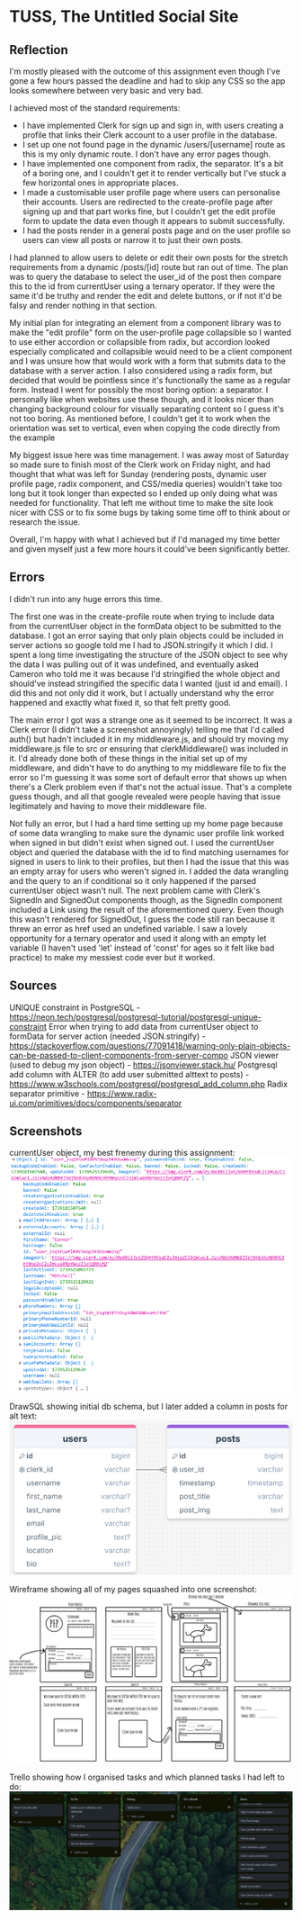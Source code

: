 # TUSS, The Untitled Social Site

## Reflection

I'm mostly pleased with the outcome of this assignment even though I've gone a few hours passed the deadline and had to skip any CSS so the app looks somewhere between very basic and very bad.

I achieved most of the standard requirements:

- I have implemented Clerk for sign up and sign in, with users creating a profile that links their Clerk account to a user profile in the database.
- I set up one not found page in the dynamic /users/[username] route as this is my only dynamic route. I don't have any error pages though.
- I have implemented one component from radix, the separator. It's a bit of a boring one, and I couldn't get it to render vertically but I've stuck a few horizontal ones in appropriate places.
- I made a customisable user profile page where users can personalise their accounts. Users are redirected to the create-profile page after signing up and that part works fine, but I couldn't get the edit profile form to update the data even though it appears to submit successfully.
- I had the posts render in a general posts page and on the user profile so users can view all posts or narrow it to just their own posts.

I had planned to allow users to delete or edit their own posts for the stretch requirements from a dynamic /posts/[id] route but ran out of time. The plan was to query the database to select the user_id of the post then compare this to the id from currentUser using a ternary operator. If they were the same it'd be truthy and render the edit and delete buttons, or if not it'd be falsy and render nothing in that section.

My initial plan for integrating an element from a component library was to make the "edit profile" form on the user-profile page collapsible so I wanted to use either accordion or collapsible from radix, but accordion looked especially complicated and collapsible would need to be a client component and I was unsure how that would work with a form that submits data to the database with a server action. I also considered using a radix form, but decided that would be pointless since it's functionally the same as a regular form. Instead I went for possibly the most boring option: a separator. I personally like when websites use these though, and it looks nicer than changing background colour for visually separating content so I guess it's not too boring. As mentioned before, I couldn't get it to work when the orientation was set to vertical, even when copying the code directly from the example

My biggest issue here was time management. I was away most of Saturday so made sure to finish most of the Clerk work on Friday night, and had thought that what was left for Sunday (rendering posts, dynamic user profile page, radix component, and CSS/media queries) wouldn't take too long but it took longer than expected so I ended up only doing what was needed for functionality. That left me without time to make the site look nicer with CSS or to fix some bugs by taking some time off to think about or research the issue.

Overall, I'm happy with what I achieved but if I'd managed my time better and given myself just a few more hours it could've been significantly better.

## Errors

I didn't run into any huge errors this time.

The first one was in the create-profile route when trying to include data from the currentUser object in the formData object to be submitted to the database. I got an error saying that only plain objects could be included in server actions so google told me I had to JSON.stringify it which I did. I spent a long time investigating the structure of the JSON object to see why the data I was pulling out of it was undefined, and eventually asked Cameron who told me it was because I'd stringified the whole object and should've instead stringified the specific data I wanted (just id and email). I did this and not only did it work, but I actually understand why the error happened and exactly what fixed it, so that felt pretty good.

The main error I got was a strange one as it seemed to be incorrect. It was a Clerk error (I didn't take a screenshot annoyingly) telling me that I'd called auth() but hadn't included it in my middleware.js, and should try moving my middleware.js file to src or ensuring that clerkMiddleware() was included in it. I'd already done both of these things in the initial set up of my middleware, and didn't have to do anything to my middleware file to fix the error so I'm guessing it was some sort of default error that shows up when there's a Clerk problem even if that's not the actual issue. That's a complete guess though, and all that google revealed were people having that issue legitimately and having to move their middleware file.

Not fully an error, but I had a hard time setting up my home page because of some data wrangling to make sure the dynamic user profile link worked when signed in but didn't exist when signed out. I used the currentUser object and queried the database with the id to find matching usernames for signed in users to link to their profiles, but then I had the issue that this was an empty array for users who weren't signed in. I added the data wrangling and the query to an if conditional so it only happened if the parsed currentUser object wasn't null. The next problem came with Clerk's SignedIn and SignedOut components though, as the SignedIn component included a Link using the result of the aforementioned query. Even though this wasn't rendered for SignedOut, I guess the code still ran because it threw an error as href used an undefined variable. I saw a lovely opportunity for a ternary operator and used it along with an empty let variable (I haven't used 'let' instead of 'const' for ages so it felt like bad practice) to make my messiest code ever but it worked.

## Sources

UNIQUE constraint in PostgreSQL - https://neon.tech/postgresql/postgresql-tutorial/postgresql-unique-constraint
Error when trying to add data from currentUser object to formData for server action (needed JSON.stringify) - https://stackoverflow.com/questions/77091418/warning-only-plain-objects-can-be-passed-to-client-components-from-server-compo
JSON viewer (used to debug my json object) - https://jsonviewer.stack.hu/
Postgresql add column with ALTER (to add user submitted alttext to posts) - https://www.w3schools.com/postgresql/postgresql_add_column.php
Radix separator primitive - https://www.radix-ui.com/primitives/docs/components/separator

## Screenshots

currentUser object, my best frenemy during this assignment:
![Console log displaying the structure of the currentUser object that I used to inform my database structure](@/../screenshots/currentUser_object.png)

DrawSQL showing initial db schema, but I later added a column in posts for alt text:
![Diagram showing users and posts tables connected in a one to many relationship](@/../screenshots/wk9_drawSQL.png)

Wireframe showing all of my pages squashed into one screenshot:
![Wireframe showing the following pages (left to right) user profile, home page, posts, dynamic post page, sign in, sign up, create profile, create post](@/../screenshots/wk9_okso.png)

Trello showing how I organised tasks and which planned tasks I had left to do:
![Trello board split into the columns brief, to do, doing, on a break, and done. Most items are now in done, but a few are left in to do.](@/../screenshots/wk9_trello.png)
